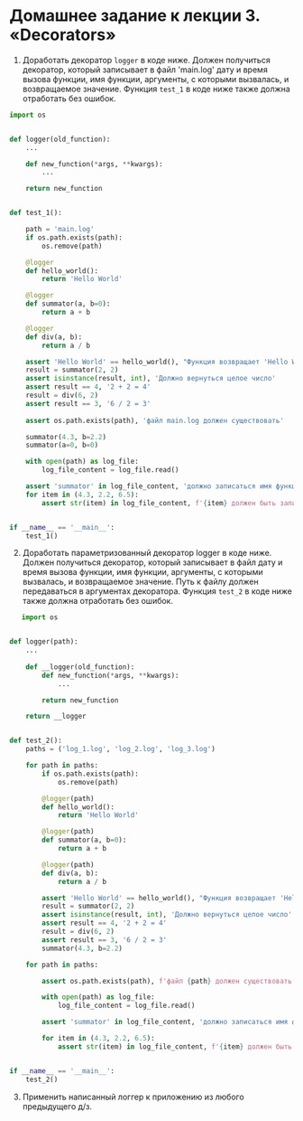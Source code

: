 # Домашнее задание к лекции 3. «Decorators»
1. Доработать декоратор `logger` в коде ниже. Должен получиться декоратор, который записывает в файл 'main.log'  дату и время вызова функции, имя функции, аргументы, с которыми вызвалась, и возвращаемое значение. Функция `test_1` в коде ниже также должна отработать без ошибок.
```python
import os


def logger(old_function):
    ...

    def new_function(*args, **kwargs):
        ...

    return new_function


def test_1():

    path = 'main.log'
    if os.path.exists(path):
        os.remove(path)

    @logger
    def hello_world():
        return 'Hello World'

    @logger
    def summator(a, b=0):
        return a + b

    @logger
    def div(a, b):
        return a / b

    assert 'Hello World' == hello_world(), "Функция возвращает 'Hello World'"
    result = summator(2, 2)
    assert isinstance(result, int), 'Должно вернуться целое число'
    assert result == 4, '2 + 2 = 4'
    result = div(6, 2)
    assert result == 3, '6 / 2 = 3'
    
    assert os.path.exists(path), 'файл main.log должен существовать'

    summator(4.3, b=2.2)
    summator(a=0, b=0)

    with open(path) as log_file:
        log_file_content = log_file.read()

    assert 'summator' in log_file_content, 'должно записаться имя функции'
    for item in (4.3, 2.2, 6.5):
        assert str(item) in log_file_content, f'{item} должен быть записан в файл'


if __name__ == '__main__':
    test_1()
```
2. Доработать параметризованный декоратор logger в коде ниже. Должен получиться декоратор, который записывает в файл дату и время вызова функции, имя функции, аргументы, с которыми вызвалась, и возвращаемое значение. Путь к файлу должен передаваться в аргументах декоратора. Функция `test_2` в коде ниже также должна отработать без ошибок.
```python
   import os


def logger(path):
    ...
    
    def __logger(old_function):
        def new_function(*args, **kwargs):
            ...

        return new_function

    return __logger


def test_2():
    paths = ('log_1.log', 'log_2.log', 'log_3.log')

    for path in paths:
        if os.path.exists(path):
            os.remove(path)

        @logger(path)
        def hello_world():
            return 'Hello World'

        @logger(path)
        def summator(a, b=0):
            return a + b

        @logger(path)
        def div(a, b):
            return a / b

        assert 'Hello World' == hello_world(), "Функция возвращает 'Hello World'"
        result = summator(2, 2)
        assert isinstance(result, int), 'Должно вернуться целое число'
        assert result == 4, '2 + 2 = 4'
        result = div(6, 2)
        assert result == 3, '6 / 2 = 3'
        summator(4.3, b=2.2)

    for path in paths:

        assert os.path.exists(path), f'файл {path} должен существовать'

        with open(path) as log_file:
            log_file_content = log_file.read()

        assert 'summator' in log_file_content, 'должно записаться имя функции'

        for item in (4.3, 2.2, 6.5):
            assert str(item) in log_file_content, f'{item} должен быть записан в файл'


if __name__ == '__main__':
    test_2()
```
3. Применить написанный логгер к приложению из любого предыдущего д/з.

